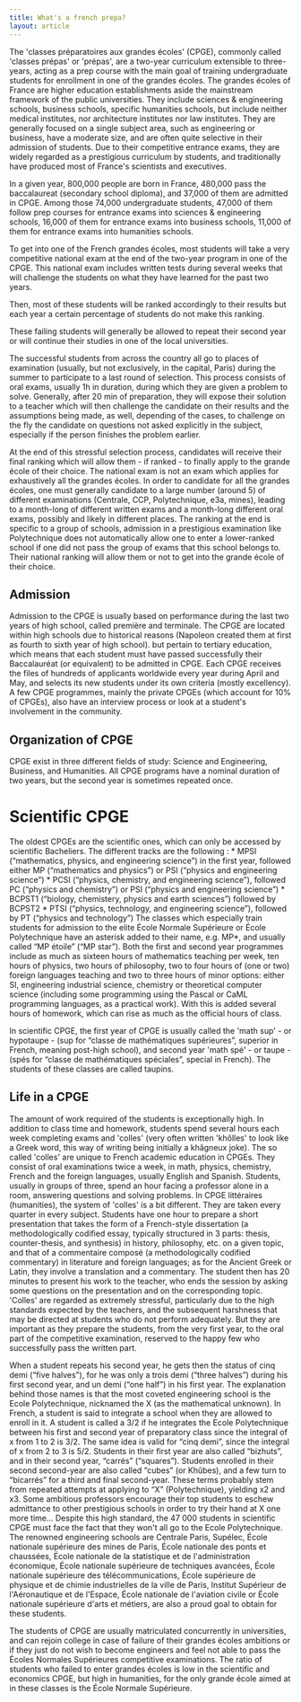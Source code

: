 ```yaml
---
title: What's a french prepa?
layout: article
---
```


The 'classes préparatoires aux grandes écoles' (CPGE), commonly called 'classes
prépas' or 'prépas', are a two-year curriculum extensible to three-years,
acting as a prep course with the main goal of training undergraduate students
for enrollment in one of the grandes écoles. The grandes écoles of France are
higher education establishments aside the mainstream framework of the public
universities. They include sciences & engineering schools, business schools,
specific humanities schools, but include neither medical institutes, nor
architecture institutes nor law institutes. They are generally focused on a
single subject area, such as engineering or business, have a moderate size, and
are often quite selective in their admission of students. Due to their
competitive entrance exams, they are widely regarded as a prestigious
curriculum by students, and traditionally have produced most of France's
scientists and executives.

In a given year, 800,000 people are born in France, 480,000 pass the
baccalaureat (secondary school diploma), and 37,000 of them are admitted in
CPGE.  Among those 74,000 undergraduate students, 47,000 of them follow prep
courses for entrance exams into sciences & engineering schools, 16,000 of them
for entrance exams into business schools, 11,000 of them for entrance exams
into humanities schools.

To get into one of the French grandes écoles, most students will take a very
competitive national exam at the end of the two-year program in one of the
CPGE. This national exam includes written tests during several weeks that will
challenge the students on what they have learned for the past two years.

Then, most of these students will be ranked accordingly to their results but
each year a certain percentage of students do not make this ranking.

These failing students will generally be allowed to repeat their second year or
will continue their studies in one of the local universities.

The successful students from across the country all go to places of examination
(usually, but not exclusively, in the capital, Paris) during the summer to
participate to a last round of selection. This process consists of oral exams,
usually 1h in duration, during which they are given a problem to solve.
Generally, after 20 min of preparation, they will expose their solution to a
teacher which will then challenge the candidate on their results and the
assumptions being made, as well, depending of the cases, to challenge on the
fly the candidate on questions not asked explicitly in the subject, especially
if the person finishes the problem earlier.

At the end of this stressful selection process, candidates will receive their
final ranking which will allow them - if ranked - to finally apply to the
grande école of their choice. The national exam is not an exam which applies
for exhaustively all the grandes écoles. In order to candidate for all the
grandes écoles, one must generally candidate to a large number (around 5) of
different examinations (Centrale, CCP, Polytechnique, e3a, mines), leading to a
month-long of different written exams and a month-long different oral exams,
possibly and likely in different places. The ranking at the end is specific to
a group of schools, admission in a prestigious examination like Polytechnique
does not automatically allow one to enter a lower-ranked school if one did not
pass the group of exams that this school belongs to. Their national ranking
will allow them or not to get into the grande école of their choice.

Admission
---------

Admission to the CPGE is usually based on performance during the last two years
of high school, called première and terminale. The CPGE are located within high
schools due to historical reasons (Napoleon created them at first as fourth to
sixth year of high school). but pertain to tertiary education, which means that
each student must have passed successfully their Baccalauréat (or equivalent)
to be admitted in CPGE. Each CPGE receives the files of hundreds of applicants
worldwide every year during April and May, and selects its new students under
its own criteria (mostly excellency). A few CPGE programmes, mainly the private
CPGEs (which account for 10% of CPGEs), also have an interview process or look
at a student's involvement in the community.

Organization of CPGE
--------------------

CPGE exist in three different fields of study: Science and Engineering,
Business, and Humanities. All CPGE programs have a nominal duration of two
years, but the second year is sometimes repeated once.

Scientific CPGE
===============

The oldest CPGEs are the scientific ones, which can only be accessed by
scientific Bacheliers. The different tracks are the following : * MPSI
(“mathematics, physics, and engineering science”) in the first year, followed
either MP (“mathematics and physics”) or PSI (“physics and engineering
science”) * PCSI (“physics, chemistry, and engineering science”), followed PC
(“physics and chemistry”) or PSI (“physics and engineering science”) * BCPST1
(“biology, chemistery, physics and earth sciences”) followed by BCPST2 * PTSI
(“physics, technology, and engineering science”), followed by PT (“physics and
technology”) The classes which especially train students for admission to the
elite École Normale Supérieure or École Polytechnique have an asterisk added to
their name, e.g. MP\*, and usually called “MP étoile” (“MP star”). Both the
first and second year programmes include as much as sixteen hours of
mathematics teaching per week, ten hours of physics, two hours of philosophy,
two to four hours of (one or two) foreign languages teaching and two to three
hours of minor options: either SI, engineering industrial science, chemistry or
theoretical computer science (including some programming using the Pascal or
CaML programming languages, as a practical work). With this is added several
hours of homework, which can rise as much as the official hours of class.

In scientific CPGE, the first year of CPGE is usually called the 'math sup' -
or hypotaupe - (sup for “classe de mathématiques supérieures”, superior in
French, meaning post-high school), and second year 'math spé' - or taupe -
(spés for “classe de mathématiques spéciales”, special in French). The students
of these classes are called taupins.

Life in a CPGE
--------------

The amount of work required of the students is exceptionally high. In addition
to class time and homework, students spend several hours each week completing
exams and 'colles' (very often written 'khôlles' to look like a Greek word,
this way of writing being initially a khâgneux joke). The so called 'colles'
are unique to French academic education in CPGEs. They consist of oral
examinations twice a week, in math, physics, chemistry, French and the foreign
languages, usually English and Spanish. Students, usually in groups of three,
spend an hour facing a professor alone in a room, answering questions and
solving problems. In CPGE littéraires (humanities), the system of 'colles' is a
bit different. They are taken every quarter in every subject. Students have one
hour to prepare a short presentation that takes the form of a French-style
dissertation (a methodologically codified essay, typically structured in 3
parts: thesis, counter-thesis, and synthesis) in history, philosophy, etc. on a
given topic, and that of a commentaire composé (a methodologically codified
commentary) in literature and foreign languages; as for the Ancient Greek or
Latin, they involve a translation and a commentary. The student then has 20
minutes to present his work to the teacher, who ends the session by asking some
questions on the presentation and on the corresponding topic. 'Colles' are
regarded as extremely stressful, particularly due to the high standards
expected by the teachers, and the subsequent harshness that may be directed at
students who do not perform adequately. But they are important as they prepare
the students, from the very first year, to the oral part of the competitive
examination, reserved to the happy few who successfully pass the written part.

When a student repeats his second year, he gets then the status of cinq demi
(“five halves”), for he was only a trois demi (“three halves”) during his first
second year, and un demi (“one half”) in his first year. The explanation behind
those names is that the most coveted engineering school is the Ecole
Polytechnique, nicknamed the X (as the mathematical unknown). In French, a
student is said to integrate a school when they are allowed to enroll in it. A
student is called a 3/2 if he integrates the Ecole Polytechnique between his
first and second year of preparatory class since the integral of x from 1 to 2
is 3/2. The same idea is valid for “cinq demi”, since the integral of x from 2
to 3 is 5/2. Students in their first year are also called “bizhuts”, and in
their second year, “carrés” (“squares”). Students enrolled in their second
second-year are also called “cubes” (or Khûbes), and a few turn to “bicarrés”
for a third and final second-year. These terms probably stem from repeated
attempts at applying to “X” (Polytechnique), yielding x2 and x3. Some ambitious
professors encourage their top students to eschew admittance to other
prestigious schools in order to try their hand at X one more time… Despite this
high standard, the 47 000 students in scientific CPGE must face the fact that
they won't all go to the Ecole Polytechnique. The renowned engineering schools
are Centrale Paris, Supélec, École nationale supérieure des mines de Paris,
École nationale des ponts et chaussées, École nationale de la statistique et de
l'administration économique, École nationale supérieure de techniques avancées,
École nationale supérieure des télécommunications, École supérieure de physique
et de chimie industrielles de la ville de Paris, Institut Supérieur de
l'Aéronautique et de l'Espace, École nationale de l'aviation civile or École
nationale supérieure d'arts et métiers, are also a proud goal to obtain for
these students.

The students of CPGE are usually matriculated concurrently in universities, and
can rejoin college in case of failure of their grandes écoles ambitions or if
they just do not wish to become engineers and feel not able to pass the Écoles
Normales Supérieures competitive examinations. The ratio of students who failed
to enter grandes écoles is low in the scientific and economics CPGE, but high
in humanities, for the only grande école aimed at in these classes is the École
Normale Supérieure.
